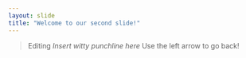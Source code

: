 ```yaml
---
layout: slide
title: "Welcome to our second slide!"
---
```

> Editing *Insert witty punchline here*
Use the left arrow to go back!
